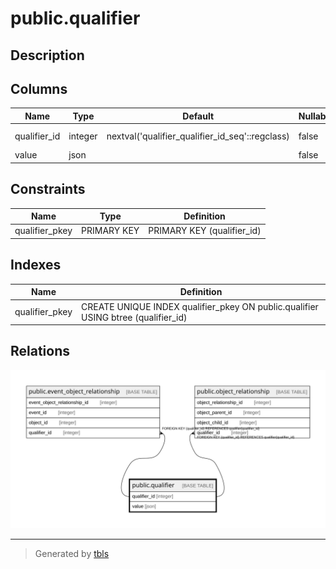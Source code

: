 # public.qualifier

## Description

## Columns

| Name         | Type    | Default                                         | Nullable | Children                                                                                                                            | Parents | Comment |
|--------------|---------|-------------------------------------------------|----------|-------------------------------------------------------------------------------------------------------------------------------------|---------|---------|
| qualifier_id | integer | nextval('qualifier_qualifier_id_seq'::regclass) | false    | [public.event_object_relationship](public.event_object_relationship.md) [public.object_relationship](public.object_relationship.md) |         |         |
| value        | json    |                                                 | false    |                                                                                                                                     |         |         |

## Constraints

| Name           | Type        | Definition                 |
|----------------|-------------|----------------------------|
| qualifier_pkey | PRIMARY KEY | PRIMARY KEY (qualifier_id) |

## Indexes

| Name           | Definition                                                                        |
|----------------|-----------------------------------------------------------------------------------|
| qualifier_pkey | CREATE UNIQUE INDEX qualifier_pkey ON public.qualifier USING btree (qualifier_id) |

## Relations

![er](public.qualifier.svg)

---

> Generated by [tbls](https://github.com/k1LoW/tbls)
